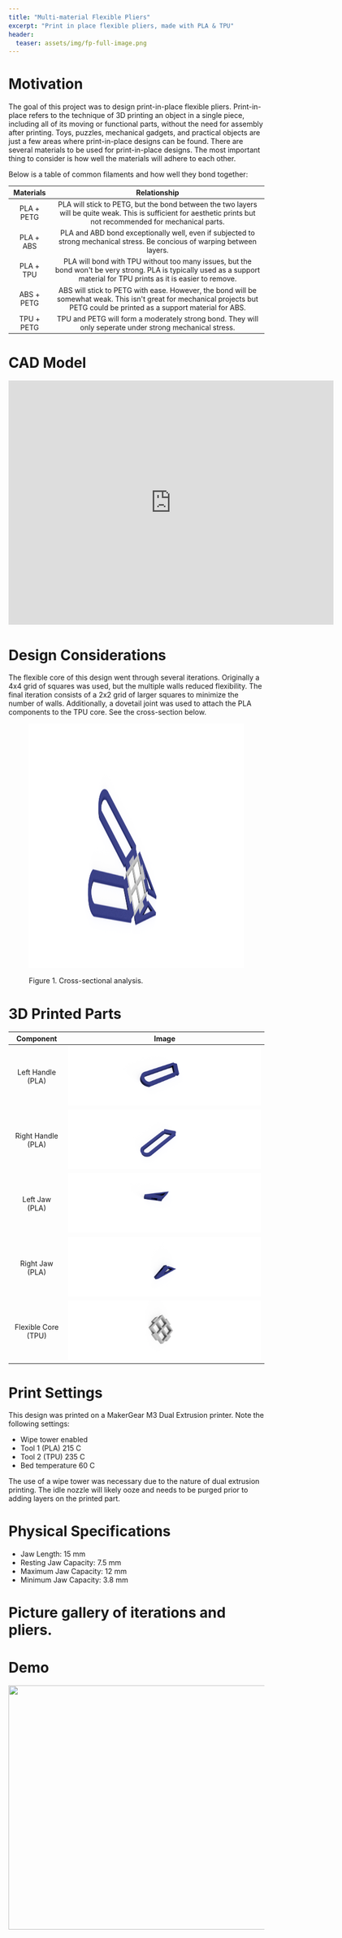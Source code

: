 ```yaml
---
title: "Multi-material Flexible Pliers"
excerpt: "Print in place flexible pliers, made with PLA & TPU"
header:
  teaser: assets/img/fp-full-image.png
---
```

# Motivation
The goal of this project was to design print-in-place flexible pliers. Print-in-place refers to the technique of 3D printing an object in a single piece, including all of its moving or functional parts, without the need for assembly after printing. Toys, puzzles, mechanical gadgets, and practical objects are just a few areas where print-in-place designs can be found.
There are several materials to be used for print-in-place designs. The most important thing to consider is how well the materials will adhere to each other. 

Below is a table of common filaments and how well they bond together:

|                 Materials                 | Relationship |
|:-----------------------------------------:|:-----:|
|      PLA + PETG      |   PLA will stick to PETG, but the bond between the two layers will be quite weak. This is sufficient for aesthetic prints but not recommended for mechanical parts.   |
|      PLA + ABS    |   PLA and ABD bond exceptionally well, even if subjected to strong mechanical stress. Be concious of warping between layers. |
|      PLA + TPU          |   PLA will bond with TPU without too many issues, but the bond won't be very strong. PLA is typically used as a support material for TPU prints as it is easier to remove.     |
|      ABS + PETG       |   ABS will stick to PETG with ease. However, the bond will be somewhat weak. This isn't great for mechanical projects but PETG could be printed as a support material for ABS.     |
|      TPU + PETG    |  TPU and PETG will form a moderately strong bond. They will only seperate under strong mechanical stress.    |


# CAD Model
<iframe src="https://vanderbilt643.autodesk360.com/shares/public/SH512d4QTec90decfa6ed35aa60b7838f7ce?mode=embed" width="640" height="480" allowfullscreen="true" webkitallowfullscreen="true" mozallowfullscreen="true"  frameborder="0"></iframe>

# Design Considerations
The flexible core of this design went through several iterations. Originally a 4x4 grid of squares was used, but the multiple walls reduced flexibility. The final iteration consists of a 2x2 grid of larger squares to minimize the number of walls. 
Additionally, a dovetail joint was used to attach the PLA components to the TPU core. See the cross-section below.

<figure>
<p style="text-align:center;"><img src = "/assets/img/fp-cross-section.png" alt = "Cross section of pliers" style = "height:480px; width:640px"/> </p>
<figure-caption>Figure 1. Cross-sectional analysis.</figure-caption>
</figure>

# 3D Printed Parts

|                 Component                 | Image |
|:-----------------------------------------:|:-----:|
|      Left Handle (PLA)       |   ![](/assets/img/fp-handle-2.png)   |
|      Right Handle (PLA)      |   ![](/assets/img/fp-handle-1.png)   |
|      Left Jaw (PLA)          |   ![](/assets/img/fp-jaws-1.png)     |
|      Right Jaw  (PLA)        |   ![](/assets/img/fp-jaws-2.png)     |
|      Flexible Core (TPU)     |   ![](/assets/img/fp-core-1.png)     |

# Print Settings
This design was printed on a MakerGear M3 Dual Extrusion printer. 
Note the following settings:
  * Wipe tower enabled
  * Tool 1 (PLA) 215 C
  * Tool 2 (TPU) 235 C
  * Bed temperature 60 C
  
The use of a wipe tower was necessary due to the nature of dual extrusion printing. The idle nozzle will likely ooze and needs to be purged prior to adding layers on the printed part. 

# Physical Specifications
  * Jaw Length: 15 mm
  * Resting Jaw Capacity: 7.5 mm
  * Maximum Jaw Capacity: 12 mm
  * Minimum Jaw Capacity: 3.8 mm
  
# Picture gallery of iterations and pliers.


# Demo
<img src="/assets/img/fp.gif" style="width:640px; height:480px"/>







